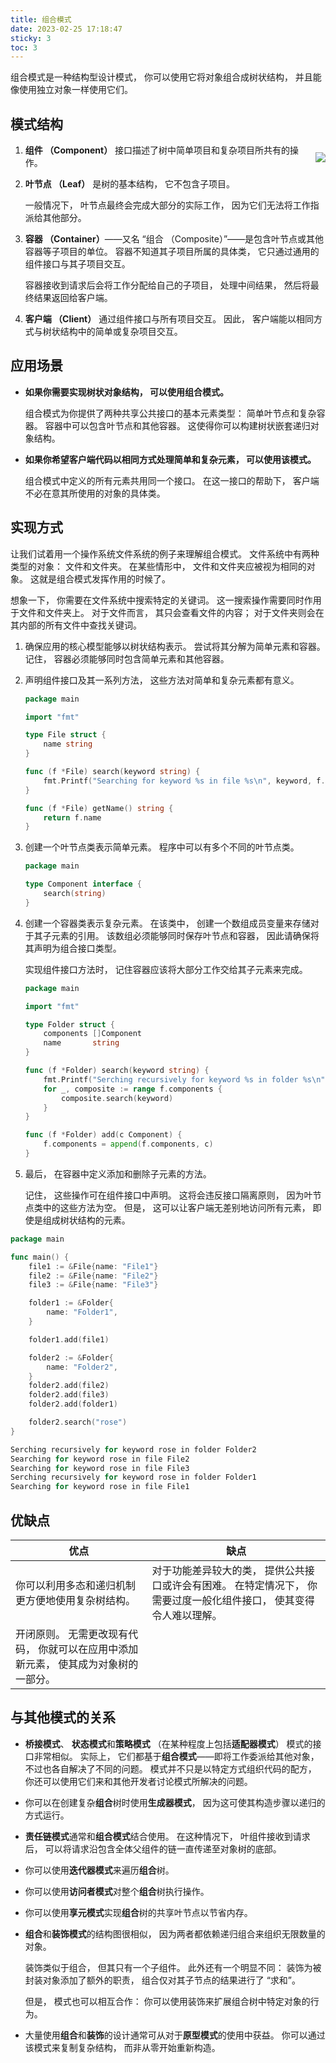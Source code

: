 ```yaml
---
title: 组合模式
date: 2023-02-25 17:18:47
sticky: 3
toc: 3
---
```


组合模式是一种结构型设计模式， 你可以使用它将对象组合成树状结构， 并且能像使用独立对象一样使用它们。

## 模式结构

<div style="display: flex; flex-direction: row; justify-content: center; zoom: 100%; float: right">
<div>

![](https://refactoringguru.cn/images/patterns/diagrams/composite/structure-zh.png)
</div>
</div>

1. **组件 （Component）** 接口描述了树中简单项目和复杂项目所共有的操作。
2. **叶节点 （Leaf）** 是树的基本结构， 它不包含子项目。

    一般情况下， 叶节点最终会完成大部分的实际工作， 因为它们无法将工作指派给其他部分。
3. **容器 （Container）**——又名 “组合 （Composite）”——是包含叶节点或其他容器等子项目的单位。 容器不知道其子项目所属的具体类， 它只通过通用的组件接口与其子项目交互。

    容器接收到请求后会将工作分配给自己的子项目， 处理中间结果， 然后将最终结果返回给客户端。
4. **客户端 （Client）** 通过组件接口与所有项目交互。 因此， 客户端能以相同方式与树状结构中的简单或复杂项目交互。

## 应用场景

* **如果你需要实现树状对象结构， 可以使用组合模式。**

    组合模式为你提供了两种共享公共接口的基本元素类型： 简单叶节点和复杂容器。 容器中可以包含叶节点和其他容器。 这使得你可以构建树状嵌套递归对象结构。

* **如果你希望客户端代码以相同方式处理简单和复杂元素， 可以使用该模式。**

    组合模式中定义的所有元素共用同一个接口。 在这一接口的帮助下， 客户端不必在意其所使用的对象的具体类。

## 实现方式

让我们试着用一个操作系统文件系统的例子来理解组合模式。 文件系统中有两种类型的对象： 文件和文件夹。 在某些情形中， 文件和文件夹应被视为相同的对象。 这就是组合模式发挥作用的时候了。

想象一下， 你需要在文件系统中搜索特定的关键词。 这一搜索操作需要同时作用于文件和文件夹上。 对于文件而言， 其只会查看文件的内容； 对于文件夹则会在其内部的所有文件中查找关键词。

1. 确保应用的核心模型能够以树状结构表示。 尝试将其分解为简单元素和容器。 记住， 容器必须能够同时包含简单元素和其他容器。
2. 声明组件接口及其一系列方法， 这些方法对简单和复杂元素都有意义。

    ```go file.go: 组件接口
    package main

    import "fmt"

    type File struct {
        name string
    }

    func (f *File) search(keyword string) {
        fmt.Printf("Searching for keyword %s in file %s\n", keyword, f.name)
    }

    func (f *File) getName() string {
        return f.name
    }
    ```

3. 创建一个叶节点类表示简单元素。 程序中可以有多个不同的叶节点类。

    ```go component.go: 叶子
    package main

    type Component interface {
        search(string)
    }
    ```

4. 创建一个容器类表示复杂元素。 在该类中， 创建一个数组成员变量来存储对于其子元素的引用。 该数组必须能够同时保存叶节点和容器， 因此请确保将其声明为组合接口类型。

    实现组件接口方法时， 记住容器应该将大部分工作交给其子元素来完成。

    ```go folder.go: 组合
    package main

    import "fmt"

    type Folder struct {
        components []Component
        name       string
    }

    func (f *Folder) search(keyword string) {
        fmt.Printf("Serching recursively for keyword %s in folder %s\n", keyword, f.name)
        for _, composite := range f.components {
            composite.search(keyword)
        }
    }

    func (f *Folder) add(c Component) {
        f.components = append(f.components, c)
    }
    ```

5. 最后， 在容器中定义添加和删除子元素的方法。

    记住， 这些操作可在组件接口中声明。 这将会违反接口隔离原则， 因为叶节点类中的这些方法为空。 但是， 这可以让客户端无差别地访问所有元素， 即使是组成树状结构的元素。

```go main.go: 客户端代码
package main

func main() {
    file1 := &File{name: "File1"}
    file2 := &File{name: "File2"}
    file3 := &File{name: "File3"}

    folder1 := &Folder{
        name: "Folder1",
    }

    folder1.add(file1)

    folder2 := &Folder{
        name: "Folder2",
    }
    folder2.add(file2)
    folder2.add(file3)
    folder2.add(folder1)

    folder2.search("rose")
}
```

```go output.txt: 执行结果
Serching recursively for keyword rose in folder Folder2
Searching for keyword rose in file File2
Searching for keyword rose in file File3
Serching recursively for keyword rose in folder Folder1
Searching for keyword rose in file File1
```

## 优缺点

| 优点                                                                                | 缺点                                                                                                               |
| ----------------------------------------------------------------------------------- | ------------------------------------------------------------------------------------------------------------------ |
| 你可以利用多态和递归机制更方便地使用复杂树结构。                                    | 对于功能差异较大的类， 提供公共接口或许会有困难。 在特定情况下， 你需要过度一般化组件接口， 使其变得令人难以理解。 |
| 开闭原则。 无需更改现有代码， 你就可以在应用中添加新元素， 使其成为对象树的一部分。 |                                                                                                                    |

## 与其他模式的关系

* **桥接模式**、 **状态模式**和**策略模式** （在某种程度上包括**适配器模式**） 模式的接口非常相似。 实际上， 它们都基于**组合模式**——即将工作委派给其他对象， 不过也各自解决了不同的问题。 模式并不只是以特定方式组织代码的配方， 你还可以使用它们来和其他开发者讨论模式所解决的问题。
* 你可以在创建复杂**组合**树时使用**生成器模式**， 因为这可使其构造步骤以递归的方式运行。
* **责任链模式**通常和**组合模式**结合使用。 在这种情况下， 叶组件接收到请求后， 可以将请求沿包含全体父组件的链一直传递至对象树的底部。
* 你可以使用**迭代器模式**来遍历**组合**树。
* 你可以使用**访问者模式**对整个**组合**树执行操作。
* 你可以使用**享元模式**实现**组合**树的共享叶节点以节省内存。
* **组合**和**装饰模式**的结构图很相似， 因为两者都依赖递归组合来组织无限数量的对象。

    装饰类似于组合， 但其只有一个子组件。 此外还有一个明显不同： 装饰为被封装对象添加了额外的职责， 组合仅对其子节点的结果进行了 “求和”。

    但是， 模式也可以相互合作： 你可以使用装饰来扩展组合树中特定对象的行为。
* 大量使用**组合**和**装饰**的设计通常可从对于**原型模式**的使用中获益。 你可以通过该模式来复制复杂结构， 而非从零开始重新构造。
